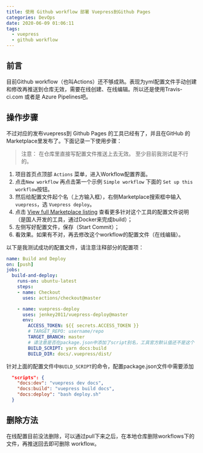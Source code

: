 ```yaml
---
title: 使用 Github workflow 部署 Vuepress到Github Pages
categories: DevOps
date: 2020-06-09 01:06:11
tags: 
  - vuepress
  - github workflow
---
```


## 前言
目前Github workflow（也叫Actions）还不够成熟。表现为yml配置文件手动创建和修改再推送到仓库无效，需要在线创建、在线编辑。所以还是使用Travis-ci.com 或者是 Azure Pipelines吧。
## 操作步骤
不过对应的发布vuepress到 Github Pages 的工具已经有了，并且在GitHub 的Marketplace里发布了。下面记录一下使用步骤：

> 注意：
> 在仓库里直接写配置文件推送上去无效。 至少目前我测试是不行的。

1. 项目首页点顶部 `Actions` 菜单，进入Workflow配置界面。
2. 点击`New workflow` 再点击第一个示例 `Simple workflow` 下面的 `Set up this workflow`按钮。
3. 然后给配置文件起个名（上方输入框），右侧Marketplace搜索框中输入`vuepress`，选 `Vuepress deploy`。
4. 点击 [View full Marketplace listing](https://github.com/marketplace/actions/vuepress-deploy) 查看更多针对这个工具的配置文件说明（是国人开发的工具，通过Docker来完成build）；
5. 左侧写好配置文件，保存（Start Commit）；
6. 看效果。如果有不对，再去修改这个workflow的配置文件（在线编辑）。

以下是我测试成功的配置文件，请注意注释部分的配置项：
```yaml
name: Build and Deploy
on: [push]
jobs:
  build-and-deploy:
    runs-on: ubuntu-latest
    steps:
    - name: Checkout
      uses: actions/checkout@master

    - name: vuepress-deploy
      uses: jenkey2011/vuepress-deploy@master
      env:
        ACCESS_TOKEN: ${{ secrets.ACCESS_TOKEN }}
        # TARGET_REPO: username/repo
        TARGET_BRANCH: master
        # 请注意是否在package.json中添加了script别名，工具官方默认值还不是这个
        BUILD_SCRIPT: yarn docs:build
        BUILD_DIR: docs/.vuepress/dist/
```

针对上面的配置文件中`BUILD_SCRIPT`的命令，配置package.json文件中需要添加
```json
  "scripts": {
    "docs:dev": "vuepress dev docs",
    "docs:build": "vuepress build docs",
    "docs:deploy": "bash deploy.sh"
  }
```

## 删除方法
在线配置目前没法删除，可以通过pull下来之后，在本地仓库删除workflows下的文件，再推送回去即可删除 workflow。
